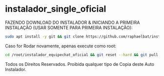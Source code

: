 # instalador_single_oficial
 
 FAZENDO DOWNLOAD DO INSTALADOR & INICIANDO A PRIMEIRA INSTALAÇÃO (USAR SOMENTE PARA PRIMEIRA INSTALAÇÃO):

```bash
sudo apt install -y git && git clone https://github.com/raphaelbat/instalador_equipechat_oficial && sudo chmod -R 777 instalador_equipechat_oficial && cd instalador_equipechat_oficial && sudo chmod -R 775 atualizador_remoto.sh && sudo chmod -R 775 instalador_apioficial.sh && sudo ./instalador_single.sh
```

Caso for Rodar novamente, apenas execute como root:
```bash 
cd /root/instalador_equipechat_oficial && git reset --hard && git pull &&  sudo chmod -R 775 instalador_single.sh &&  sudo chmod -R 775 atualizador_remoto.sh && sudo chmod -R 775 instalador_apioficial.sh &&./instalador_single.sh
```

Todos os Direitos Reservados. Proibida qualquer tipo de Copia deste Auto Instalador.